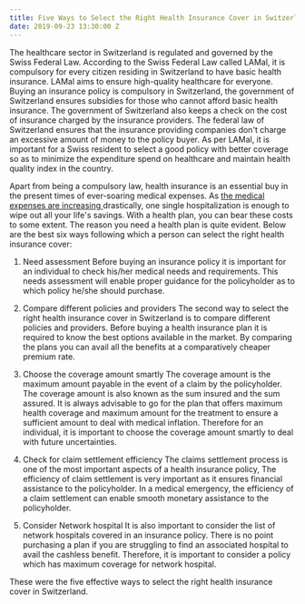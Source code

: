 ```yaml
---
title: Five Ways to Select the Right Health Insurance Cover in Switzerland
date: 2019-09-23 13:30:00 Z
---
```


The healthcare sector in Switzerland is regulated and governed by the Swiss Federal Law. According to the Swiss Federal Law called LAMal, it is compulsory for every citizen residing in Switzerland to have basic health insurance. LAMal aims to ensure high-quality healthcare for everyone. Buying an insurance policy is compulsory in Switzerland, the government of Switzerland ensures subsidies for those who cannot afford basic health insurance. The government of Switzerland also keeps a check on the cost of insurance charged by the insurance providers. The federal law of Switzerland ensures that the insurance providing companies don't charge an excessive amount of money to the policy buyer. As per LAMal, it is important for a Swiss resident to select a good policy with better coverage so as to minimize the expenditure spend on healthcare and maintain health quality index in the country. 

Apart from being a compulsory law, health insurance is an essential buy in the present times of ever-soaring medical expenses. As [the medical expenses are increasing ](https://www.gute-krankenkasse.ch/gunstige-krankenkassen-pramien/)drastically, one single hospitalization is enough to wipe out all your life's savings. With a health plan, you can bear these costs to some extent. The reason you need a health plan is quite evident. Below are the best six ways following which a person can select the right health insurance cover:

1. Need assessment 
Before buying an insurance policy it is important for an individual to check his/her medical needs and requirements. This needs assessment will enable proper guidance for the policyholder as to which policy he/she should purchase.

2. Compare different policies and providers
The second way to select the right health insurance cover in Switzerland is to compare different policies and providers. Before buying a health insurance plan it is required to know the best options available in the market. By comparing the plans you can avail all the benefits at a comparatively cheaper premium rate.

3. Choose the coverage amount smartly
The coverage amount is the maximum amount payable in the event of a claim by the policyholder. The coverage amount is also known as the sum insured and the sum assured. It is always advisable to go for the plan that offers maximum health coverage and maximum amount for the treatment to ensure a sufficient amount to deal with medical inflation. Therefore for an individual, it is important to choose the coverage amount smartly to deal with future uncertainties.

4. Check for claim settlement efficiency
The claims settlement process is one of the most important aspects of a health insurance policy, The efficiency of claim settlement is very important as it ensures financial assistance to the policyholder. In a medical emergency, the efficiency of a claim settlement can enable smooth monetary assistance to the policyholder.
 
5. Consider Network hospital
It is also important to consider the list of network hospitals covered in an insurance policy. There is no point purchasing a plan if you are struggling to find an associated hospital to avail the cashless benefit. Therefore, it is important to consider a policy which has maximum coverage for network hospital.

These were the five effective ways to select the right health insurance cover in Switzerland. 




